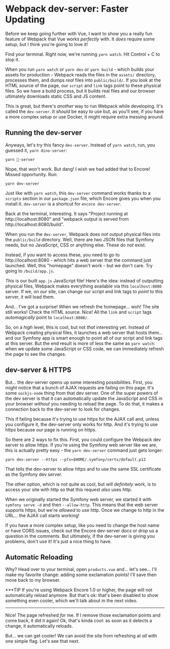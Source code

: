 # Webpack dev-server: Faster Updating

Before we keep going further with Vue, I want to show you a really fun feature
of Webpack that Vue works *perfectly* with. It *does* require some setup, but
I think you're going to love it!

Find your terminal. Right now, we're running `yarn watch`. Hit Control + C to
stop it.

When you run `yarn watch` or `yarn dev` or `yarn build` - which builds your
assets for production - Webpack reads the files in the `assets/` directory,
processes them, and dumps *real* files into `public/build/`. If you look at the
HTML source of the page, our `script` and `link` tags point to these physical
files. So we have a build process, but it builds real files and our browser
ultimately downloads static CSS and JS content.

This is great, but there's *another* way to run Webpack while developing. It's
called the `dev-server`. It *should* be easy to use but, as you'll see, if you
have a more complex setup or use Docker, it might require extra messing around.

## Running the dev-server

Anyways, let's try this fancy `dev-server`. Instead of `yarn watch`, run, you
guessed it, `yarn dino-server`:

```terminal-silent
yarn 🦖-server
```

Nope, that won't work. But dang! I wish we had added that to Encore! Missed
opportunity. Run:

```terminal
yarn dev-server
```

Just like with `yarn watch`, this `dev-server` command works thanks to a
`scripts` section in our `package.json` file, which Encore gives you when
you install it. `dev-server` is a shortcut for `encore dev-server`.

Back at the terminal, interesting. It says "Project running at http://localhost:8080"
and "webpack output is served from http://localhost:8080/build".

When you run the `dev-server`, Webpack does *not* output physical files into the
`public/build` directory. Well, there are two JSON files that Symfony needs, but
no JavaScript, CSS or anything else. These do *not* exist.

Instead, if you want to access these, you need to go to
http://localhost:8080 - which hits a web server that the command just launched.
Well, this "homepage" doesn't work - but we don't care. Try going to `/build/app.js`.

*This* is our built `app.js` JavaScript file! Here's the idea: instead of outputting
physical files, Webpack makes everything available via this `localhost:8080` server.
If we, on *our* site, can change our script and link tags to *point* to this server,
it will load them.

And... I've got a surprise! When we refresh the homepage... woh! The site still
works! Check the HTML source. Nice! All the `link` and `script` tags *automagically*
point to `localhost:8080/`.

So, on a *high* level, this is cool, but not *that* interesting yet. Instead of
Webpack creating physical files, it launches a web server that hosts them... and
our Symfony app is smart enough to point all of our script and link tags at this
server. But the end result is more of less the same as `yarn watch`: when we
update some JavaScript or CSS code, we can immediately refresh the page to see
the changes.

## dev-server & HTTPS

But... the dev-server opens up some interesting possibilities. First, you might
notice that a bunch of AJAX requests are failing on this page. It's some
`sockjs-node` thing from that dev server. One of the super powers of the dev
server is that it can automatically update the JavaScript and CSS in your browser
*without* you needing to reload the page. To do that, it makes a connection back
to the dev-server to look for changes.

This if failing because it's trying to use https for the AJAX call and, unless
you configure it, the dev-server only works for http. And it's trying to use https
because *our* page is running on https.

So there are 2 ways to fix this. First, you could configure the Webpack dev server
to allow https. If you're using the Symfony web server like we are, this is
actually pretty easy - the `yarn dev-server` command just gets longer:

```terminal-silent
yarn dev-server --https --pfx=$HOME/.symfony/certs/default.p12
```

That tells the dev-server to allow https and to use the same SSL certificate
as the Symfony dev server.

The other option, which is not quite as cool, but will *definitely* work, is to
access your site with http so that this request *also* uses http.

When we originally started the Symfony web server, we started it
with `symfony serve -d` and then `--allow-http`. This means that the web server
supports https, but we're *allowed* to use http. Once we change to http in the
URL... the AJAX call starts working!

If you have a more complex setup, like you need to change the host name or have
CORS issues, check out the Encore dev-server docs or drop us a question in the
comments. But ultimately, if the dev-server is giving you problems, don't use it!
It's just a nice thing to have.

## Automatic Reloading

Why? Head over to your terminal, open `products.vue` and... let's see... I'll
make my favorite change: adding some exclamation points! I'll save then move back
to my browser.

***TIP
If you're using Webpack Encore 1.0 or higher, the page will not automatically reload anymore.
But that's ok: that's been disabled to show something even cooler, which we'll talk about in
the next video.
***

Nice! The page refreshed *for* me. If I remove those exclamation points and come
back, it did it again! Ok, that's kinda cool: as soon as it detects a change,
it automatically reloads.

But... we can get cooler! We can avoid the site from refreshing at *all* with one
simple flag. Let's see that next.
